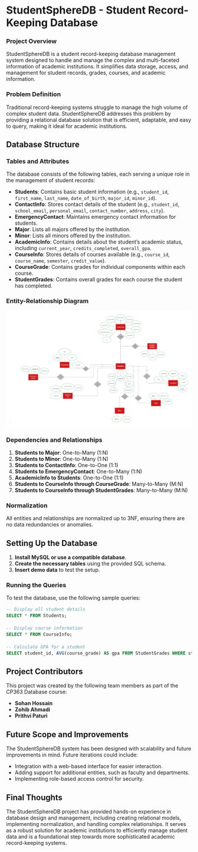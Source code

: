 # StudentSphereDB - Student Record-Keeping Database

### Project Overview
StudentSphereDB is a student record-keeping database management system designed to handle and manage the complex and multi-faceted information of academic institutions. It simplifies data storage, access, and management for student records, grades, courses, and academic information.

### Problem Definition
Traditional record-keeping systems struggle to manage the high volume of complex student data. StudentSphereDB addresses this problem by providing a relational database solution that is efficient, adaptable, and easy to query, making it ideal for academic institutions.

## Database Structure

### Tables and Attributes
The database consists of the following tables, each serving a unique role in the management of student records:

- **Students**: Contains basic student information (e.g., `student_id`, `first_name`, `last_name`, `date_of_birth`, `major_id`, `minor_id`).
- **ContactInfo**: Stores contact details of the student (e.g., `student_id`, `school_email`, `personal_email`, `contact_number`, `address`, `city`).
- **EmergencyContact**: Maintains emergency contact information for students.
- **Major**: Lists all majors offered by the institution.
- **Minor**: Lists all minors offered by the institution.
- **AcademicInfo**: Contains details about the student’s academic status, including `current_year`, `credits_completed`, `overall_gpa`.
- **CourseInfo**: Stores details of courses available (e.g., `course_id`, `course_name`, `semester`, `credit_value`).
- **CourseGrade**: Contains grades for individual components within each course.
- **StudentGrades**: Contains overall grades for each course the student has completed.

### Entity-Relationship Diagram
![Entity Relationship Diagram](Entity-Relationship-Diagram.png)


### Dependencies and Relationships
1. **Students to Major**: One-to-Many (1:N)
2. **Students to Minor**: One-to-Many (1:N)
3. **Students to ContactInfo**: One-to-One (1:1)
4. **Students to EmergencyContact**: One-to-Many (1:N)
5. **AcademicInfo to Students**: One-to-One (1:1)
6. **Students to CourseInfo through CourseGrade**: Many-to-Many (M:N)
7. **Students to CourseInfo through StudentGrades**: Many-to-Many (M:N)

### Normalization
All entities and relationships are normalized up to 3NF, ensuring there are no data redundancies or anomalies.

## Setting Up the Database
1. **Install MySQL or use a compatible database**.
2. **Create the necessary tables** using the provided SQL schema.
3. **Insert demo data** to test the setup.

### Running the Queries
To test the database, use the following sample queries:

```sql
-- Display all student details
SELECT * FROM Students;

-- Display course information
SELECT * FROM CourseInfo;

-- Calculate GPA for a student
SELECT student_id, AVG(course_grade) AS gpa FROM StudentGrades WHERE student_id = 100007;
````
## Project Contributors
This project was created by the following team members as part of the CP363 Database course:

- **Sohan Hossain**
- **Zohib Ahmadi**
- **Prithvi Paturi**

## Future Scope and Improvements
The StudentSphereDB system has been designed with scalability and future improvements in mind. Future iterations could include:

- Integration with a web-based interface for easier interaction.
- Adding support for additional entities, such as faculty and departments.
- Implementing role-based access control for security.

## Final Thoughts
The StudentSphereDB project has provided hands-on experience in database design and management, including creating relational models, implementing normalization, and handling complex relationships. It serves as a robust solution for academic institutions to efficiently manage student data and is a foundational step towards more sophisticated academic record-keeping systems.
